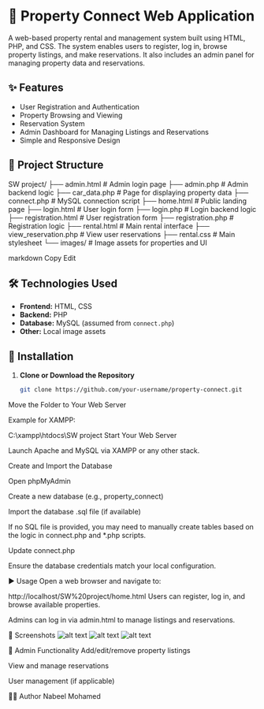 # 🏡 Property Connect Web Application

A web-based property rental and management system built using HTML, PHP, and CSS. The system enables users to register, log in, browse property listings, and make reservations. It also includes an admin panel for managing property data and reservations.

## ✨ Features

- User Registration and Authentication
- Property Browsing and Viewing
- Reservation System
- Admin Dashboard for Managing Listings and Reservations
- Simple and Responsive Design

## 📁 Project Structure

SW project/
├── admin.html # Admin login page
├── admin.php # Admin backend logic
├── car_data.php # Page for displaying property data
├── connect.php # MySQL connection script
├── home.html # Public landing page
├── login.html # User login form
├── login.php # Login backend logic
├── registration.html # User registration form
├── registration.php # Registration logic
├── rental.html # Main rental interface
├── view_reservation.php # View user reservations
├── rental.css # Main stylesheet
└── images/ # Image assets for properties and UI

markdown
Copy
Edit

## 🛠️ Technologies Used

- **Frontend:** HTML, CSS
- **Backend:** PHP
- **Database:** MySQL (assumed from `connect.php`)
- **Other:** Local image assets

## 🚀 Installation

1. **Clone or Download the Repository**
   ```bash
   git clone https://github.com/your-username/property-connect.git
Move the Folder to Your Web Server

Example for XAMPP:

C:\xampp\htdocs\SW project
Start Your Web Server

Launch Apache and MySQL via XAMPP or any other stack.

Create and Import the Database

Open phpMyAdmin

Create a new database (e.g., property_connect)

Import the database .sql file (if available)

If no SQL file is provided, you may need to manually create tables based on the logic in connect.php and *.php scripts.

Update connect.php

Ensure the database credentials match your local configuration.

▶️ Usage
Open a web browser and navigate to:

http://localhost/SW%20project/home.html
Users can register, log in, and browse available properties.

Admins can log in via admin.html to manage listings and reservations.

📸 Screenshots
![![alt text](image-1.png)](image.png)
![![alt text](image-3.png)](image-2.png)
![![alt text](image-5.png)](image-4.png)

🔐 Admin Functionality
Add/edit/remove property listings

View and manage reservations

User management (if applicable)

👨‍💻 Author
Nabeel Mohamed